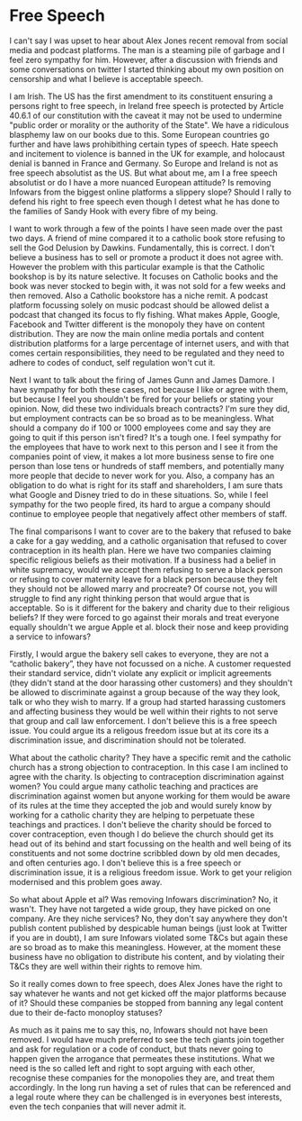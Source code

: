 # Free Speech

I can't say I was upset to hear about Alex Jones recent removal from social media and podcast platforms. The man is a steaming pile of garbage and I feel zero sympathy for him. However, after a discussion with friends and some conversations on twitter I started thinking about my own position on censorship and what I believe is acceptable speech.

I am Irish. The US has the first amendment to its constituent ensuring a persons right to free speech, in Ireland free speech is protected by Article 40.6.1 of our constitution with the caveat it may not be used to undermine "public order or morality or the authority of the State". We have a ridiculous blasphemy law on our books due to this. Some European countries go further and have laws prohibithing certain types of speech. Hate speech and incitement to violence is banned in the UK for example, and holocaust denial is banned in France and Germany. So Europe and Ireland is not as free speech absolutist as the US. But what about me, am I a free speech absolutist or do I have a more nuanced European attitude? Is removing Infowars from the biggest online platforms a slippery slope? Should I rally to defend his right to free speech even though I detest what he has done to the families of Sandy Hook with every fibre of my being.

I want to work through a few of the points I have seen made over the past two days. A friend of mine compared it to a catholic book store refusing to sell the God Delusion by Dawkins. Fundamentally, this is correct. I don't believe a business has to sell or promote a product it does not agree with. However the problem with this particular example is that the Catholic bookshop is by its nature selective. It focuses on Catholic books and the book was never stocked to begin with, it was not sold for a few weeks and then removed. Also a Catholic bookstore has a niche remit. A podcast platform focussing solely on music podcast should be allowed delist a podcast that changed its focus to fly fishing. What makes Apple, Google, Facebook and Twitter different is the monopoly they have on content distribution. They are now the main online media portals and content distribution platforms for a large percentage of internet users, and with that comes certain responsibilities, they need to be regulated and they need to adhere to codes of conduct, self regulation won't cut it.

Next I want to talk about the firing of James Gunn and James Damore. I have sympathy for both these cases, not because I like or agree with them, but because I feel you shouldn't be fired for your beliefs or stating your opinion. Now, did these two individuals breach contracts? I'm sure they did, but employment contracts can be so broad as to be meaningless. What should a company do if 100 or 1000 employees come and say they are going to quit if this person isn't fired? It's a tough one. I feel sympathy for the employees that have to work next to this person and I see it from the companies point of view, it makes a lot more business sense to fire one person than lose tens or hundreds of staff members, and potentially many more people that decide to never work for you. Also, a company has an obligation to do what is right for its staff and shareholders, I am sure thats what Google and Disney tried to do in these situations. So, while I feel sympathy for the two people fired, its hard to argue a company should continue to employee people that negatively affect other members of staff.

The final comparisons I want to cover are to the bakery that refused to bake a cake for a gay wedding, and a catholic organisation that refused to cover contraception in its health plan. Here we have two companies claiming specific religious beliefs as their motivation. If a business had a belief in white supremacy, would we accept them refusing to serve a black person or refusing to cover maternity leave for a black person because they felt they should not be allowed marry and procreate? Of course not, you will struggle to find any right thinking person that would argue that is acceptable. So is it different for the bakery and charity due to their religious beliefs? If they were forced to go against their morals and treat everyone equally shouldn't we argue Apple et al. block their nose and keep providing a service to infowars?

Firstly, I would argue the bakery sell cakes to everyone, they are not a “catholic bakery”, they have not focussed on a niche. A customer requested their standard service, didn't violate any explicit or implicit agreements (they didn't stand at the door harassing other customers) and they shouldn't be allowed to discriminate against a group because of the way they look, talk or who they wish to marry. If a group had started harassing customers and affecting business they would be well within their rights to not serve that group and call law enforcement. I don't believe this is a free speech issue. You could argue its a religous freedom issue but at its core its a discrimination issue, and discrimination should not be tolerated.

What about the catholic charity? They have a specific remit and the catholic church has a strong objection to contraception. In this case I am inclined to agree with the charity. Is objecting to contraception discrimination against women? You could argue many catholic teaching and practices are discrimination against women but anyone working for them would be aware of its rules at the time they accepted the job and would surely know by working for a catholic charity they are helping to perpetuate these teachings and practices. I don't believe the charity should be forced to cover contraception, even though I do believe the church should get its head out of its behind and start focussing on the health and well being of its constituents and not some doctrine scribbled down by old men decades, and often centuries ago. I don't believe this is a free speech or discrimination issue, it is a religious freedom issue. Work to get your religion modernised and this problem goes away.

So what about Apple et al? Was removing Infowars discrimination? No, it wasn't. They have not targeted a wide group, they have picked on one company. Are they niche services? No, they don't say anywhere they don't publish content published by despicable human beings (just look at Twitter if you are in doubt), I am sure Infowars violated some T&Cs but again these are so broad as to make this meaningless. However, at the moment these business have no obligation to distribute his content, and by violating their T&Cs they are well within their rights to remove him. 

So it really comes down to free speech, does Alex Jones have the right to say whatever he wants and not get kicked off the major platforms because of it? Should these companies be stopped from banning any legal content due to their de-facto monoploy statuses?

As much as it pains me to say this, no, Infowars should not have been removed. I would have much preferred to see the tech giants join together and ask for regulation or a code of conduct, but thats never going to happen given the arrogance that permeates these institutions. What we need is the so called left and right to sopt arguing with each other, recognise these companies for the monopolies they are, and treat them accordingly. In the long run having a set of rules that can be referenced and a legal route where they can be challenged is in everyones best interests, even the tech conpanies that will never admit it.




